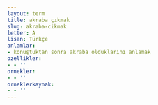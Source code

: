 ```yaml
---
layout: term
title: akraba çıkmak
slug: akraba-cikmak
letter: A
lisan: Türkçe
anlamlar:
- konuştuktan sonra akraba olduklarını anlamak
ozellikler:
- - ''
ornekler:
- - ''
orneklerkaynak:
- - ''
---
```

